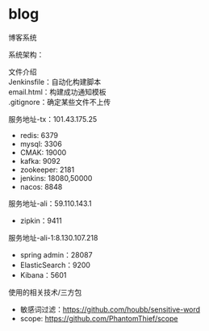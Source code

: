 # blog
博客系统

系统架构：  


文件介绍  
Jenkinsfile：自动化构建脚本  
email.html：构建成功通知模板  
.gitignore：确定某些文件不上传  

服务地址-tx：101.43.175.25
- redis: 6379
- mysql: 3306
- CMAK: 19000
- kafka: 9092
- zookeeper: 2181
- jenkins: 18080,50000
- nacos: 8848

服务地址-ali：59.110.143.1
- zipkin：9411

服务地址-ali-1:8.130.107.218
- spring admin：28087
- ElasticSearch：9200
- Kibana：5601

使用的相关技术/三方包
- 敏感词过滤：https://github.com/houbb/sensitive-word
- scope: https://github.com/PhantomThief/scope